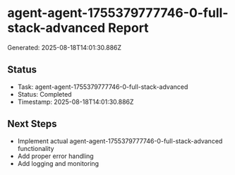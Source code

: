 # agent-agent-1755379777746-0-full-stack-advanced Report

Generated: 2025-08-18T14:01:30.886Z

## Status
- Task: agent-agent-1755379777746-0-full-stack-advanced
- Status: Completed
- Timestamp: 2025-08-18T14:01:30.886Z

## Next Steps
- Implement actual agent-agent-1755379777746-0-full-stack-advanced functionality
- Add proper error handling
- Add logging and monitoring
